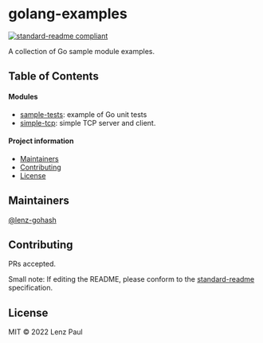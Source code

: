 # golang-examples

[![standard-readme compliant](https://img.shields.io/badge/standard--readme-OK-green.svg?style=flat-square)](https://github.com/RichardLitt/standard-readme)

A collection of Go sample module examples. 

## Table of Contents

#### Modules
- [sample-tests](sample-tests/): example of Go unit tests 
- [simple-tcp](simple-tcp/): simple TCP server and client.

#### Project information
- [Maintainers](#maintainers)
- [Contributing](#contributing)
- [License](#license)



## Maintainers

[@lenz-gohash](https://github.com/lenz-gohash)

## Contributing

PRs accepted.

Small note: If editing the README, please conform to the [standard-readme](https://github.com/RichardLitt/standard-readme) specification.

## License

MIT © 2022 Lenz Paul
